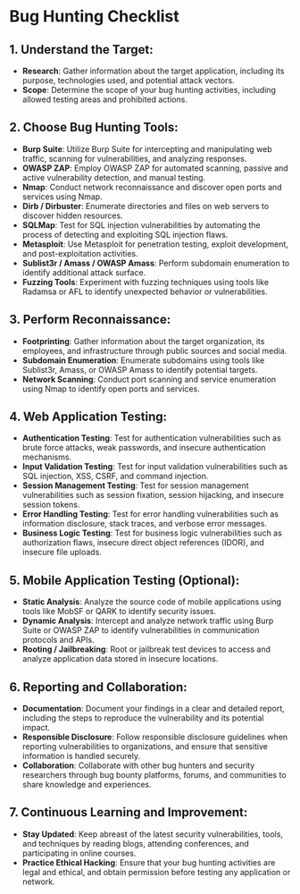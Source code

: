 # Bug Hunting Checklist

## 1. Understand the Target:
- **Research**: Gather information about the target application, including its purpose, technologies used, and potential attack vectors.
- **Scope**: Determine the scope of your bug hunting activities, including allowed testing areas and prohibited actions.

## 2. Choose Bug Hunting Tools:
- **Burp Suite**: Utilize Burp Suite for intercepting and manipulating web traffic, scanning for vulnerabilities, and analyzing responses.
- **OWASP ZAP**: Employ OWASP ZAP for automated scanning, passive and active vulnerability detection, and manual testing.
- **Nmap**: Conduct network reconnaissance and discover open ports and services using Nmap.
- **Dirb / Dirbuster**: Enumerate directories and files on web servers to discover hidden resources.
- **SQLMap**: Test for SQL injection vulnerabilities by automating the process of detecting and exploiting SQL injection flaws.
- **Metasploit**: Use Metasploit for penetration testing, exploit development, and post-exploitation activities.
- **Sublist3r / Amass / OWASP Amass**: Perform subdomain enumeration to identify additional attack surface.
- **Fuzzing Tools**: Experiment with fuzzing techniques using tools like Radamsa or AFL to identify unexpected behavior or vulnerabilities.

## 3. Perform Reconnaissance:
- **Footprinting**: Gather information about the target organization, its employees, and infrastructure through public sources and social media.
- **Subdomain Enumeration**: Enumerate subdomains using tools like Sublist3r, Amass, or OWASP Amass to identify potential targets.
- **Network Scanning**: Conduct port scanning and service enumeration using Nmap to identify open ports and services.

## 4. Web Application Testing:
- **Authentication Testing**: Test for authentication vulnerabilities such as brute force attacks, weak passwords, and insecure authentication mechanisms.
- **Input Validation Testing**: Test for input validation vulnerabilities such as SQL injection, XSS, CSRF, and command injection.
- **Session Management Testing**: Test for session management vulnerabilities such as session fixation, session hijacking, and insecure session tokens.
- **Error Handling Testing**: Test for error handling vulnerabilities such as information disclosure, stack traces, and verbose error messages.
- **Business Logic Testing**: Test for business logic vulnerabilities such as authorization flaws, insecure direct object references (IDOR), and insecure file uploads.

## 5. Mobile Application Testing (Optional):
- **Static Analysis**: Analyze the source code of mobile applications using tools like MobSF or QARK to identify security issues.
- **Dynamic Analysis**: Intercept and analyze network traffic using Burp Suite or OWASP ZAP to identify vulnerabilities in communication protocols and APIs.
- **Rooting / Jailbreaking**: Root or jailbreak test devices to access and analyze application data stored in insecure locations.

## 6. Reporting and Collaboration:
- **Documentation**: Document your findings in a clear and detailed report, including the steps to reproduce the vulnerability and its potential impact.
- **Responsible Disclosure**: Follow responsible disclosure guidelines when reporting vulnerabilities to organizations, and ensure that sensitive information is handled securely.
- **Collaboration**: Collaborate with other bug hunters and security researchers through bug bounty platforms, forums, and communities to share knowledge and experiences.

## 7. Continuous Learning and Improvement:
- **Stay Updated**: Keep abreast of the latest security vulnerabilities, tools, and techniques by reading blogs, attending conferences, and participating in online courses.
- **Practice Ethical Hacking**: Ensure that your bug hunting activities are legal and ethical, and obtain permission before testing any application or network.
